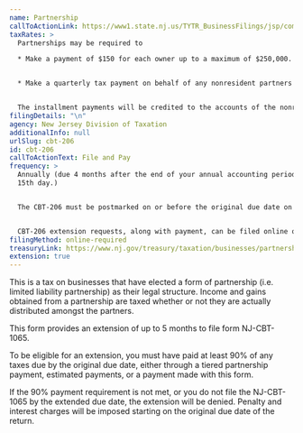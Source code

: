```yaml
---
name: Partnership
callToActionLink: https://www1.state.nj.us/TYTR_BusinessFilings/jsp/common/Login.jsp?taxcode=43
taxRates: >
  Partnerships may be required to

  * Make a payment of $150 for each owner up to a maximum of $250,000. The State also requires a 50% installment payment, unless it is the partnership’s final year of operation;


  * Make a quarterly tax payment on behalf of any nonresident partners equal to 25% of the tax due


  The installment payments will be credited to the accounts of the nonresident partners in proportion to their share of ownership.
filingDetails: "\n"
agency: New Jersey Division of Taxation
additionalInfo: null
urlSlug: cbt-206
id: cbt-206
callToActionText: File and Pay
frequency: >
  Annually (due 4 months after the end of your annual accounting period, on the
  15th day.)


  The CBT-206 must be postmarked on or before the original due date on the NJ-CBT-1065.


  CBT-206 extension requests, along with payment, can be filed online on or before the original due date of the return.
filingMethod: online-required
treasuryLink: https://www.nj.gov/treasury/taxation/businesses/partnerships/index.shtml
extension: true
---
```


This is a tax on businesses that have elected a form of partnership (i.e. limited liability partnership) as their legal structure. Income and gains obtained from a partnership are taxed whether or not they are actually distributed amongst the partners.

This form provides an extension of up to 5 months to file form NJ-CBT-1065.

To be eligible for an extension, you must have paid at least 90% of any taxes due by the original due date, either through a tiered partnership payment, estimated payments, or a payment made with this form. 

If the 90% payment requirement is not met, or you do not file the NJ-CBT-1065 by the extended due date, the extension will be denied. Penalty and interest charges will be imposed starting on the original due date of the return.
